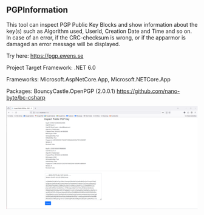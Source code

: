 
## PGPInformation

This tool can inspect PGP Public Key Blocks and show information about the key(s) such as Algorithm used, UserId, Creation Date and Time and so on. 
In case of an error, if the CRC-checksum is wrong, or if the apparmor is damaged an error message will be displayed. 

Try here: https://pgp.ewens.se

Project Target Framework: .NET 6.0

Frameworks: Microsoft.AspNetCore.App, Microsoft.NETCore.App

Packages: BouncyCastle.OpenPGP (2.0.0.1) https://github.com/nano-byte/bc-csharp

![alt text](https://github.com/LordEwens/PGPInformation/blob/master/Screenshot.png?raw=true)
